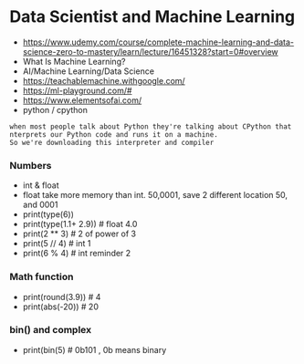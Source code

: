# Data Scientist and Machine Learning
- https://www.udemy.com/course/complete-machine-learning-and-data-science-zero-to-mastery/learn/lecture/16451328?start=0#overview
- What Is Machine Learning?
- AI/Machine Learning/Data Science
- https://teachablemachine.withgoogle.com/
- https://ml-playground.com/#
- https://www.elementsofai.com/
- python / cpython
```
when most people talk about Python they're talking about CPython that nterprets our Python code and runs it on a machine.
So we're downloading this interpreter and compiler
```
### Numbers
- int & float
- float take more memory than int. 50,0001, save 2 different location 50, and 0001
- print(type(6))
- print(type(1.1+ 2.9)) # float 4.0
- print(2 ** 3) # 2 of power of 3
- print(5 // 4) # int 1
- print(6 % 4) # int reminder 2
### Math function
- print(round(3.9)) # 4
- print(abs(-20)) # 20
### bin() and complex
- print(bin(5) # 0b101 , 0b means binary
